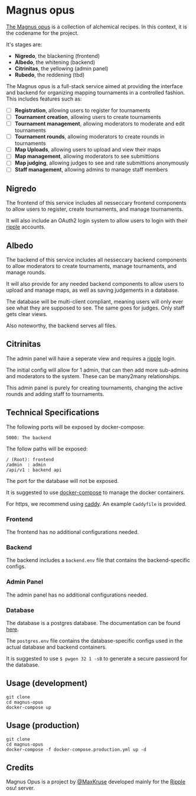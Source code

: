 # Magnus opus

[The Magnus opus](https://en.wikipedia.org/wiki/Magnum_opus_(alchemy)) is a collection of alchemical recipes. In this context, it is the codename for the project.

It's stages are:

- **Nigredo**, the blackening (frontend)
- **Albedo**, the whitening (backend)
- **Citrinitas**, the yellowing (admin panel)
- **Rubedo**, the reddening (tbd)

The Magnus opus is a full-stack service aimed at providing the interface and backend for organizing mapping tournaments in a controlled fashion. This includes features such as:

- [ ] **Registration**, allowing users to register for tournaments
- [ ] **Tournament creation**, allowing users to create tournaments
- [ ] **Tournament management**, allowing moderators to moderate and edit tournaments
- [ ] **Tournament rounds**, allowing moderators to create rounds in tournaments
- [ ] **Map Uploads**, allowing users to upload and view their maps
- [ ] **Map management**, allowing moderators to see submittions
- [ ] **Map judging**, allowing judges to see and rate submittions anonymously
- [ ] **Staff management**, allowing admins to manage staff members

## Nigredo

The frontend of this service includes all nesseccary frontend components to allow users to register, create tournaments, and manage tournaments.

It will also include an OAuth2 login system to allow users to login with their [ripple](https://ripple.moe) accounts.

## Albedo

The backend of this service includes all nesseccary backend components to allow moderators to create tournaments, manage tournaments, and manage rounds.

It will also provide for any needed backend components to allow users to upload and manage maps, as well as saving judgements in a database.

The database will be multi-client compliant, meaning users will only ever see what they are supposed to see. The same goes for judges. Only staff gets clear views.

Also noteworthy, the backend serves all files.

## Citrinitas

The admin panel will have a seperate view and requires a [ripple](https://ripple.moe) login.

The initial config will allow for 1 admin, that can then add more sub-admins and moderators to the system. These can be many2many relationships.

This admin panel is purely for creating tournaments, changing the active rounds and adding staff to tournaments.

## Technical Specifications

The following ports will be exposed by docker-compose:

    5000: The backend

The follow paths will be exposed:

    / (Root): frontend
    /admin  : admin
    /api/v1 : backend api

The port for the database will not be exposed.

It is suggested to use [docker-compose](https://docs.docker.com/compose/overview/) to manage the docker containers.

For https, we recommend using [caddy](https://caddyserver.com/). An example `Caddyfile` is provided.

### Frontend

The frontend has no additional configurations needed.

### Backend

The backend includes a `backend.env` file that contains the backend-specific configs.

### Admin Panel

The admin panel has no additional configurations needed.

### Database

The database is a postgres database. The documentation can be found [here](https://hub.docker.com/_/postgres).

The `postgres.env` file contains the database-specific configs used in the actual database and backend containers.

It is suggested to use `$ pwgen 32 1 -sB` to generate a secure password for the database.

## Usage (development)

    git clone 
    cd magnus-opus
    docker-compose up

## Usage (production)

    git clone
    cd magnus-opus
    docker-compose -f docker-compose.production.yml up -d

## Credits

Magnus Opus is a project by [@MaxKruse](https://github.com/MaxKruse) developed mainly for the [Ripple](https://ripple.moe) osu! server.